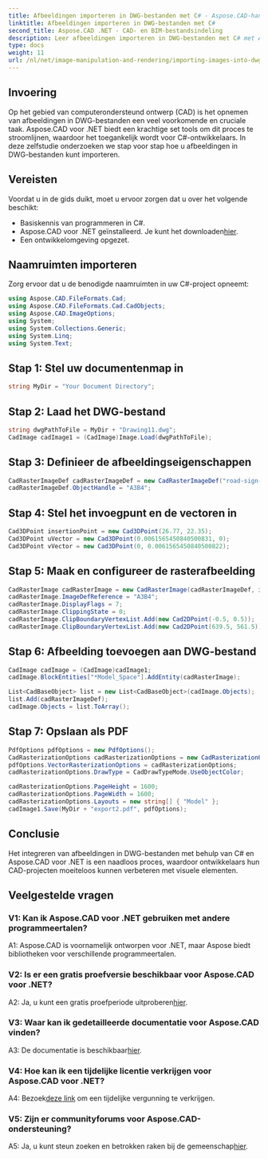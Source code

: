 ```yaml
---
title: Afbeeldingen importeren in DWG-bestanden met C# - Aspose.CAD-handleiding
linktitle: Afbeeldingen importeren in DWG-bestanden met C#
second_title: Aspose.CAD .NET - CAD- en BIM-bestandsindeling
description: Leer afbeeldingen importeren in DWG-bestanden met C# met Aspose.CAD voor .NET. Volg onze stapsgewijze handleiding voor een naadloze integratie.
type: docs
weight: 11
url: /nl/net/image-manipulation-and-rendering/importing-images-into-dwg/
---
```

## Invoering

Op het gebied van computerondersteund ontwerp (CAD) is het opnemen van afbeeldingen in DWG-bestanden een veel voorkomende en cruciale taak. Aspose.CAD voor .NET biedt een krachtige set tools om dit proces te stroomlijnen, waardoor het toegankelijk wordt voor C#-ontwikkelaars. In deze zelfstudie onderzoeken we stap voor stap hoe u afbeeldingen in DWG-bestanden kunt importeren.

## Vereisten

Voordat u in de gids duikt, moet u ervoor zorgen dat u over het volgende beschikt:

- Basiskennis van programmeren in C#.
-  Aspose.CAD voor .NET geïnstalleerd. Je kunt het downloaden[hier](https://releases.aspose.com/cad/net/).
- Een ontwikkelomgeving opgezet.

## Naamruimten importeren

Zorg ervoor dat u de benodigde naamruimten in uw C#-project opneemt:

```csharp
using Aspose.CAD.FileFormats.Cad;
using Aspose.CAD.FileFormats.Cad.CadObjects;
using Aspose.CAD.ImageOptions;
using System;
using System.Collections.Generic;
using System.Linq;
using System.Text;
```

## Stap 1: Stel uw documentenmap in

```csharp
string MyDir = "Your Document Directory";
```

## Stap 2: Laad het DWG-bestand

```csharp
string dwgPathToFile = MyDir + "Drawing11.dwg";
CadImage cadImage1 = (CadImage)Image.Load(dwgPathToFile);
```

## Stap 3: Definieer de afbeeldingseigenschappen

```csharp
CadRasterImageDef cadRasterImageDef = new CadRasterImageDef("road-sign-custom.png", 640, 562);
cadRasterImageDef.ObjectHandle = "A3B4";
```

## Stap 4: Stel het invoegpunt en de vectoren in

```csharp
Cad3DPoint insertionPoint = new Cad3DPoint(26.77, 22.35);
Cad3DPoint uVector = new Cad3DPoint(0.0061565450840500831, 0);
Cad3DPoint vVector = new Cad3DPoint(0, 0.0061565450840500822);
```

## Stap 5: Maak en configureer de rasterafbeelding

```csharp
CadRasterImage cadRasterImage = new CadRasterImage(cadRasterImageDef, insertionPoint, uVector, vVector);
cadRasterImage.ImageDefReference = "A3B4";
cadRasterImage.DisplayFlags = 7;
cadRasterImage.ClippingState = 0;
cadRasterImage.ClipBoundaryVertexList.Add(new Cad2DPoint(-0.5, 0.5));
cadRasterImage.ClipBoundaryVertexList.Add(new Cad2DPoint(639.5, 561.5));
```

## Stap 6: Afbeelding toevoegen aan DWG-bestand

```csharp
CadImage cadImage = (CadImage)cadImage1;
cadImage.BlockEntities["*Model_Space"].AddEntity(cadRasterImage);

List<CadBaseObject> list = new List<CadBaseObject>(cadImage.Objects);
list.Add(cadRasterImageDef);
cadImage.Objects = list.ToArray();
```

## Stap 7: Opslaan als PDF

```csharp
PdfOptions pdfOptions = new PdfOptions();
CadRasterizationOptions cadRasterizationOptions = new CadRasterizationOptions();
pdfOptions.VectorRasterizationOptions = cadRasterizationOptions;
cadRasterizationOptions.DrawType = CadDrawTypeMode.UseObjectColor;

cadRasterizationOptions.PageHeight = 1600;
cadRasterizationOptions.PageWidth = 1600;
cadRasterizationOptions.Layouts = new string[] { "Model" };
cadImage1.Save(MyDir + "export2.pdf", pdfOptions);
```

## Conclusie

Het integreren van afbeeldingen in DWG-bestanden met behulp van C# en Aspose.CAD voor .NET is een naadloos proces, waardoor ontwikkelaars hun CAD-projecten moeiteloos kunnen verbeteren met visuele elementen.

## Veelgestelde vragen

### V1: Kan ik Aspose.CAD voor .NET gebruiken met andere programmeertalen?

A1: Aspose.CAD is voornamelijk ontworpen voor .NET, maar Aspose biedt bibliotheken voor verschillende programmeertalen.

### V2: Is er een gratis proefversie beschikbaar voor Aspose.CAD voor .NET?

 A2: Ja, u kunt een gratis proefperiode uitproberen[hier](https://releases.aspose.com/).

### V3: Waar kan ik gedetailleerde documentatie voor Aspose.CAD vinden?

 A3: De documentatie is beschikbaar[hier](https://reference.aspose.com/cad/net/).

### V4: Hoe kan ik een tijdelijke licentie verkrijgen voor Aspose.CAD voor .NET?

 A4: Bezoek[deze link](https://purchase.aspose.com/temporary-license/) om een tijdelijke vergunning te verkrijgen.

### V5: Zijn er communityforums voor Aspose.CAD-ondersteuning?

 A5: Ja, u kunt steun zoeken en betrokken raken bij de gemeenschap[hier](https://forum.aspose.com/c/cad/19).